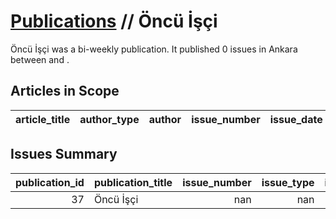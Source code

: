 # [Publications](firstlevel_publications.md) // Öncü İşçi

Öncü İşçi was a bi-weekly publication. It published 0 issues in Ankara between  and .

## Articles in Scope

| article_title   | author_type   | author   | issue_number   | issue_date   | pages   |
|-----------------|---------------|----------|----------------|--------------|---------|

## Issues Summary

|   publication_id | publication_title   |   issue_number |   issue_type |   issue_year |   issue_month |   issue_day |   printing_house_name |
|-----------------:|:--------------------|---------------:|-------------:|-------------:|--------------:|------------:|----------------------:|
|               37 | Öncü İşçi           |            nan |          nan |          nan |           nan |         nan |                   nan |